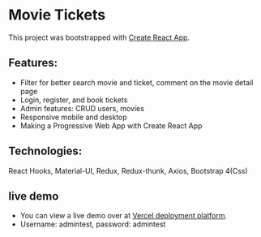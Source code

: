 # Movie Tickets
This project was bootstrapped with [Create React App](https://github.com/facebook/create-react-app).
## Features:
- Filter for better search movie and ticket, comment on the movie detail page
- Login, register, and book tickets
- Admin features: CRUD users, movies
- Responsive mobile and desktop
- Making a Progressive Web App with Create React App
## Technologies:
React Hooks, Material-UI, Redux, Redux-thunk, Axios, Bootstrap 4(Css)
## live demo
- You can view a live demo over at [Vercel deployment platform](https://movie-booking-project.vercel.app/).
- Username: admintest, password: admintest
